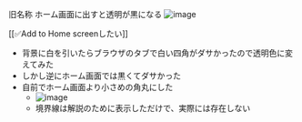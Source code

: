 
旧名称 ホーム画面に出すと透明が黒になる
![image](https://gyazo.com/584f358e00ee635752176a7bcede0398/thumb/1000)

[[✅Add to Home screenしたい]]
- 背景に白を引いたらブラウザのタブで白い四角がダサかったので透明色に変えてみた
- しかし逆にホーム画面では黒くてダサかった
- 自前でホーム画面より小さめの角丸にした
    - ![image](https://gyazo.com/4e30e68c5a77ea763dab44aaf662ae6d/thumb/1000)
    - 境界線は解説のために表示しただけで、実際には存在しない


